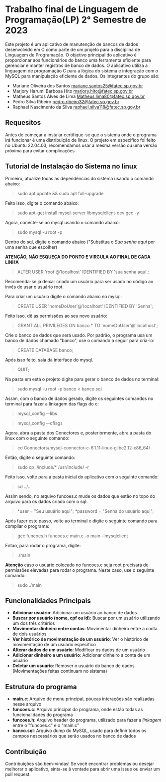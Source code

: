 # Trabalho final de Linguagem de Programação(LP) 2° Semestre de 2023

Este projeto é um aplicativo de manutenção de bancos de dados desenvolvido em C como parte de um projeto para a disciplina de Linguagem de Programação. O objetivo principal do aplicativo é proporcionar aos funcionários do banco uma ferramenta eficiente para gerenciar e manter registros de banco de dados. O aplicativo utiliza a linguagem de programação C para a lógica do sistema e integração com o MySQL para manipulação eficiente de dados. Os integrantes do grupo são:

* Mariane Oliveira dos Santos mariane.santos25@fatec.sp.gov.br
* Marjory Harumi Barbosa Hito marjory.hito@fatec.sp.gov.br
* Matheus Santos Alves de Lima Matheus.lima80@fatec.sp.gov.br
* Pedro Silva Ribeiro pedro.ribeiro32@fatec.sp.gov.br
* Raphael Nascimento da Silva raphael.silva118@fatec.sp.gov.br

## Requesitos

Antes de começar a instalar certifique-se que o sistema onde o programa irá funcionar é uma distribuição de linux.
O projeto em especifico foi feito no Ubuntu 22.04.03, recomendamos usar a mesma versão ou uma versão próxima para evitar complicações


## Tutorial de Instalação do Sistema no linux

Primeiro, atualize todas as dependências do sistema usando o comando abaixo:

> sudo apt update && sudo apt full-upgrade

Feito isso, digite o comando abaixo:

> sudo apt-get install mysql-server libmysqlclient-dev gcc -y

Agora, conecte-se ao mysql usando o comando abaixo:

> sudo mysql -u root -p

Dentro do sql, digite o comando abaixo ("Substitua o _Sua senha aqui_ por uma senha que escolher)

**ATENÇÃO, NÃO ESQUEÇA DO PONTO E VIRGULA AO FINAL DE CADA LINHA**

> ALTER USER 'root'@'localhost' IDENTIFIED BY 'sua senha aqui';

Recomenda-se já deixar criado um usuário para ser usado no código ao invés de usar o usuário root.

Para criar um usuário digite o comando abaixo no mysql:

> CREATE USER 'nomeDoUser'@'localhost' IDENTIFIED BY 'Senha';

Feito isso, dê as permissões ao seu novo usuário:

> GRANT ALL PRIVILEGES ON banco.* TO 'nomeDoUser'@'localhost';

Crie o banco de dados que será usado.
Por padrão, o programa usa um banco de dados chamado "banco", use o comando a seguir para cria-lo:

> CREATE DATABASE banco;

Após isso feito, saia da interface do mysql.

> QUIT;

Na pasta em está o projeto digite para gerar o banco de dados no terminal:

> sudo mysql -u root -p banco < banco.sql

Assim, com o banco de dados gerado, digite os seguintes comandos no terminal para fazer a linkagem das flags do c:

> mysql_config --libs

> mysql_config --cflags

Agora, abra a pasta dos Conectores e, posteriormente, abra a pasta do linux com o seguinte comando:

> cd Connectors/mysql-connector-c-6.1.11-linux-glibc2.12-x86_64/

Então, digite o seguinte comando:

> sudo cp ./include/* /usr/include/ -r

Feito isso, volte para a pasta inicial do aplicativo com o seguinte comando:

> cd ../..

Assim sendo, no arquivo funcoes.c mude os dados que estão no topo do arquivo para os dados criado com o sql:

> *user = "Seu usuário aqui";
> *password = "Senha do usuário aqui";

Após fazer este passo, volte ao terminal e digite o seguinte comando para compilar o programa:

> gcc funcoes.h funcoes.c main.c -o main -lmysqlclient

Entao, para rodar o programa, digite:

> ./main

**Atenção** caso o usuário colocado no funcoes.c seja root precisará de permissões elevadas para rodar o programa. Neste caso, use o seguinte comando:

> sudo ./main


## Funcionalidades Principais

* **Adicionar usuário**: Adicionar um usuário ao banco de dados
* **Buscar por usuário (nome, cpf ou id)**: Buscar por um usuário utilizando um dos três critérios
* **Movimentar dinheiro entre contas**: Movimentar dinheiro entre a conta de dois usuários
* **Ver histórico de movimentação de um usuário**: Ver o histórico de movimentação de um usuário especifico
* **Alterar dados de um usuário**: Modificar os dados de um usuário
* **Adicionar dinheiro a um usuário**: Adicionar dinheiro a conta de um usuário
* **Deletar um usuário**: Remover o usuário do banco de dados (Movimentações feitas continuam no sistema)

## Estrutura do programa

* **main.c**: Arquivo de menu principal, poucas interações são realizadas nesse arquivo
* **funcoes.c**: Arquivo principal do programa, onde estão todas as funcionalidades do programa
* **funcoes.h**: Arquivo header do programa, utilizado para fazer a _linkagem_ entre o "funcoes.c" e o "main.c"
* **banco.sql**: Arquivo dump do MySQL, usado para definir todos os campos nescessários que serão usados no banco de dados

## Contribuição

Contribuições são bem-vindas! Se você encontrar problemas ou desejar melhorar o aplicativo, sinta-se à vontade para abrir uma issue ou enviar um pull request.
